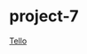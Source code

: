 # project-7
[Tello](https://trello.com/invite/b/scrV1n9o/ATTI3b2459600965edcb062c6a9cbbeba24dECAC6A39/tasks)
